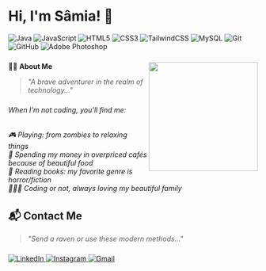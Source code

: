 <h1 align="left">Hi, I'm Sâmia! 👾</h1>

![Java](https://img.shields.io/badge/java-%23ED8B00.svg?style=flat&logo=openjdk&logoColor=white) ![JavaScript](https://img.shields.io/badge/javascript-%23323330.svg?style=flat&logo=javascript&logoColor=%23F7DF1E) ![HTML5](https://img.shields.io/badge/html5-%23E34F26.svg?style=flat&logo=html5&logoColor=white) ![CSS3](https://img.shields.io/badge/css3-%231572B6.svg?style=flat&logo=css3&logoColor=white) ![TailwindCSS](https://img.shields.io/badge/tailwindcss-%2338B2AC.svg?style=flat&logo=tailwind-css&logoColor=white) ![MySQL](https://img.shields.io/badge/mysql-4479A1.svg?style=flat&logo=mysql&logoColor=white) ![Git](https://img.shields.io/badge/git-%23F05033.svg?style=flat&logo=git&logoColor=white) ![GitHub](https://img.shields.io/badge/github-%23121011.svg?style=flat&logo=github&logoColor=white) ![Adobe Photoshop](https://img.shields.io/badge/adobe%20photoshop-%2331A8FF.svg?style=flat&logo=adobe%20photoshop&logoColor=white)

###

<img align="right" height="220" src="https://i.pinimg.com/originals/54/bd/a3/54bda352b17744efa1f6898040455423.gif"  />

###
🧙‍♀️ **About Me**
> *"A brave adventurer in the realm of technology..."*

###

<h6 align="left"> When I'm not coding, you'll find me: </h6>
<h6 align="left">🎮 Playing: from zombies to relaxing things <br>🥐 Spending my money in overpriced cafés because of beautiful food <br> 📖 Reading books: my favorite genre is horror/fiction <br> 👨‍👩‍👧 Coding or not, always loving my beautiful family </h6>

###

## 📬 **Contact Me**
> *"Send a raven or use these modern methods..."*

###

<p align="left">
  <a href="https://www.linkedin.com/in/samiaelfakihfranca/" target="_blank">
    <img src="https://img.shields.io/badge/LinkedIn-%230077B5.svg?style=flat&logo=linkedin&logoColor=white" alt="LinkedIn" />
  </a>
  <a href="https://www.instagram.com/miaelfk/" target="_blank">
    <img src="https://img.shields.io/badge/Instagram-%23E4405F.svg?style=flat&logo=instagram&logoColor=white" alt="Instagram" />
  </a>
  <a href="mailto:samiaf@genstudents.org">
    <img src="https://img.shields.io/badge/Gmail-%23D14836.svg?style=flat&logo=gmail&logoColor=white" alt="Gmail" />
  </a>
</p>

